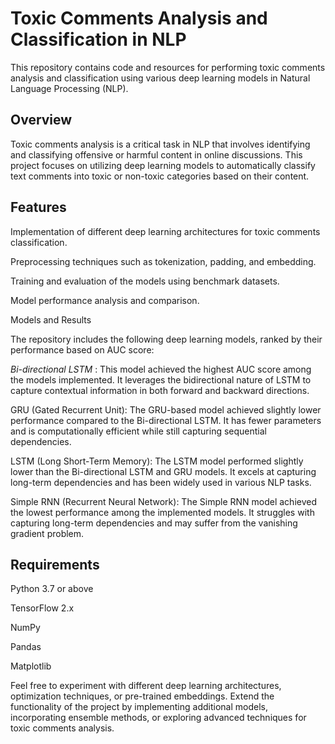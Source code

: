 # Toxic Comments Analysis and Classification in NLP
This repository contains code and resources for performing toxic comments analysis and classification using various deep learning models in Natural Language Processing (NLP).

## Overview
Toxic comments analysis is a critical task in NLP that involves identifying and classifying offensive or harmful content in online discussions. This project focuses on utilizing deep learning models to automatically classify text comments into toxic or non-toxic categories based on their content.

## Features
Implementation of different deep learning architectures for toxic comments classification.

Preprocessing techniques such as tokenization, padding, and embedding.

Training and evaluation of the models using benchmark datasets.

Model performance analysis and comparison.

Models and Results


The repository includes the following deep learning models, ranked by their performance based on AUC score:

*Bi-directional LSTM* : This model achieved the highest AUC score among the models implemented. It leverages the bidirectional nature of LSTM to capture contextual information in both forward and backward directions.

GRU (Gated Recurrent Unit): The GRU-based model achieved slightly lower performance compared to the Bi-directional LSTM. It has fewer parameters and is computationally efficient while still capturing sequential dependencies.

LSTM (Long Short-Term Memory): The LSTM model performed slightly lower than the Bi-directional LSTM and GRU models. It excels at capturing long-term dependencies and has been widely used in various NLP tasks.

Simple RNN (Recurrent Neural Network): The Simple RNN model achieved the lowest performance among the implemented models. It struggles with capturing long-term dependencies and may suffer from the vanishing gradient problem.



## Requirements
Python 3.7 or above

TensorFlow 2.x

NumPy

Pandas

Matplotlib



Feel free to experiment with different deep learning architectures, optimization techniques, or pre-trained embeddings.
Extend the functionality of the project by implementing additional models, incorporating ensemble methods, or exploring advanced techniques for toxic comments analysis.
